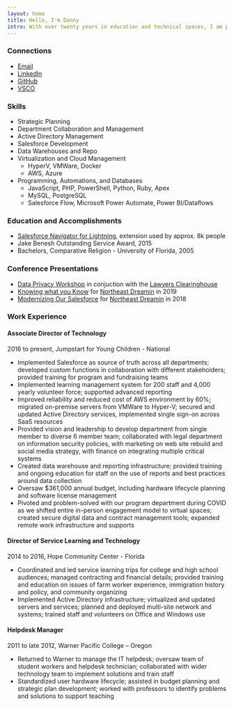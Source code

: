```yaml
---
layout: home
title: Hello, I'm Danny
intro: With over twenty years in education and technical spaces, I am passionate about learning and using technology to support impactful outcomes. Education is the most powerful tool to improve lives and end cycles of poverty, and using technology in a human-centered way my role is to amplify the hard work of educators and learners with the right tools and strategies for long term and big picture success.
---
```

<aside markdown="1">

### Connections

- <a href="mailto:hello@summerlin.co">Email</a>
- <a href="https://linkedin.com/in/dannysummerlin">LinkedIn</a>
- <a href="https://github.com/dannysummerlin">GitHub</a>
- <a href="https://vsco.com/-summerlin">VSCO</a>

### Skills

- Strategic Planning
- Department Collaboration and Management
- Active Directory Management
- Salesforce Development
- Data Warehouses and Repo
- Virtualization and Cloud Management
	- HyperV, VMWare, Docker
	- AWS, Azure
- Programming, Automations, and Databases
	- JavaScript, PHP, PowerShell, Python, Ruby, Apex
	- MySQL, PostgreSQL
	- Salesforce Flow, Microsoft Power Automate, Power BI/Dataflows

### Education and Accomplishments

- <a href="https://chrome.google.com/webstore/detail/salesforce-navigator-for/pbjjdhghffpemcglcadejmkcpnpmlklh">Salesforce Navigator for Lightning</a>, extension used by approx. 8k people
- Jake Benesh Outstanding Service Award, 2015
- Bachelors, Comparative Religion - University of Florida, 2005

### Conference Presentations

- <a href="/presentations/Data Privacy Workshop.pdf">Data Privacy Workshop</a> in conjuction with the <a href="https://lawyersclearinghouse.org/">Lawyers Clearinghouse</a>
- <a href="/presentations/NED2019 Presentation.pdf">Knowing what you Know</a> for <a href="https://northeastdreamin.com/">Northeast Dreamin</a> in 2019
- <a href="/presentations/NED2018 Presentation.pdf">Modernizing Our Salesforce</a> for <a href="https://northeastdreamin.com/">Northeast Dreamin</a> in 2018

</aside>

<article markdown="1">

### Work Experience

#### Associate Director of Technology

2016 to present, Jumpstart for Young Children - National

*   Implemented Salesforce as source of truth across all departments; developed custom functions in collaboration with different stakeholders; provided training for program and fundraising teams
*   Implemented learning management system for 200 staff and 4,000 yearly volunteer force; supported advanced reporting
*   Improved reliability and reduced cost of AWS environment by 60%; migrated on-premise servers from VMWare to Hyper-V; secured and updated Active Directory services, implemented single sign-on across SaaS resources
*   Provided vision and leadership to develop department from single member to diverse 6 member team; collaborated with legal department on information security policies, with marketing on web site rebuild and social media strategy, with finance on integrating multiple critical systems
*   Created data warehouse and reporting infrastructure; provided training and ongoing education for staff on the use of reports and best practices around data collection
*   Oversaw $361,000 annual budget, including hardware lifecycle planning and software license management
*   Pivoted and problem-solved with our program department during COVID as we shifted entire in-person engagement model to virtual spaces; created secure digital data and contract management tools; expanded remote work infrastructure and supports

#### Director of Service Learning and Technology

2014 to 2016, Hope Community Center - Florida

*   Coordinated and led service learning trips for college and high school audiences; managed contracting and financial details; provided training and education on issues of farm worker experience, immigration history and policy, and community organizing
*   Implemented Active Directory infrastructure; virtualized and updated servers and services; planned and deployed multi-site network and systems; trained staff and volunteers on Office and Windows use

#### Helpdesk Manager

2011 to late 2012, Warner Pacific College – Oregon

*   Returned to Warner to manage the IT helpdesk; oversaw team of student workers and helpdesk technician; collaborated with wider technology team to implement solutions and train staff
*   Standardized user hardware lifecycle; assisted in budget planning and strategic plan development; worked with professors to identify problems and solutions to support teaching

</article>